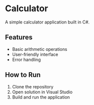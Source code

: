 # Calculator

A simple calculator application built in C#.

## Features
- Basic arithmetic operations
- User-friendly interface
- Error handling

## How to Run
1. Clone the repository
2. Open solution in Visual Studio
3. Build and run the application

